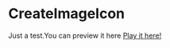 CreateImageIcon
=====

Just a test.You can preview it here [Play it here!](http://julymars.github.io/CreateImageIcon/)
